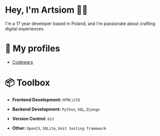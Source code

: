 # Hey, I'm Artsiom 👋🏽
I'm a 17 year developer based in Poland, and I'm passionate about crafting digital experiences.

# 🧾 My profiles
   - [Codewars](https://www.codewars.com/users/pankkkkou)

# 📦 Toolbox
   - **Frontend Development:** `HTML\CSS` 

   - **Backend Development:** `Python`, `SQL`, `Django`
   
   - **Version Control:** `Git`
   
   - **Other:** `OpenCV`, `SQLite`, `Unit testing framework`
